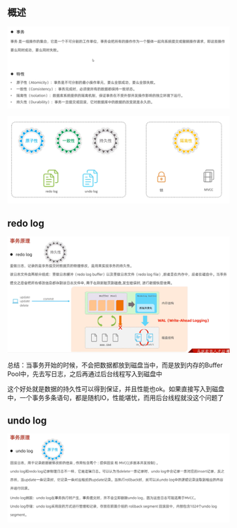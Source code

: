 ## 概述

![image-20230421151508000](image/40.%E4%BA%8B%E5%8A%A1%E5%8E%9F%E7%90%86/image-20230421151508000.png)

![image-20230421151542707](image/40.%E4%BA%8B%E5%8A%A1%E5%8E%9F%E7%90%86/image-20230421151542707.png)

## redo log

![image-20230421152308946](image/40.%E4%BA%8B%E5%8A%A1%E5%8E%9F%E7%90%86/image-20230421152308946.png)

总结：当事务开始的时候，不会把数据都放到磁盘当中，而是放到内存的Buffer Pool中，先去写日志，之后再通过后台线程写入到磁盘中

这个好处就是数据的持久性可以得到保证，并且性能也ok。如果直接写入到磁盘中，一个事务多条语句，都是随机IO，性能堪忧，而用后台线程就没这个问题了

## undo log

![image-20230421154232396](image/40.%E4%BA%8B%E5%8A%A1%E5%8E%9F%E7%90%86/image-20230421154232396.png)

